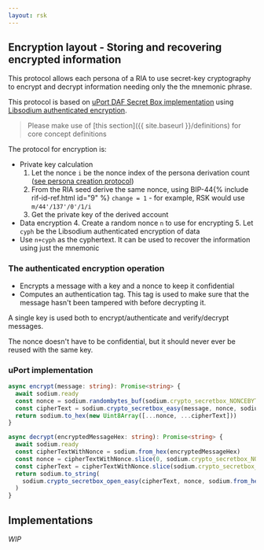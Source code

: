 ```yaml
---
layout: rsk
---
```


## Encryption layout - Storing and recovering encrypted information

This protocol allows each persona of a RIA to use secret-key cryptography to encrypt and decrypt information needing only the the mnemonic phrase.

This protocol is based on [uPort DAF Secret Box implementation](https://github.com/uport-project/daf/blob/master/packages/daf-libsodium/src/secret-box.ts) using [Libsodium authenticated encryption](https://libsodium.gitbook.io/doc/secret-key_cryptography/secretbox).

> Please make use of [this section]({{ site.baseurl }}/definitions) for core concept definitions

The protocol for encryption is:

- Private key calculation
  1. Let the nonce `i` be the nonce index of the persona derivation count ([see persona creation protocol](../identity-layout/#obtain-a-new-persona))
  2. From the RIA seed derive the same nonce, using BIP-44{% include rif-id-ref.html id="9" %} `change = 1` - for example, RSK would use `m/44'/137'/0'/1/i`
  3. Get the private key of the derived account
- Data encryption
  4. Create a random nonce `n` to use for encrypting
  5. Let `cyph` be the Libsodium authenticated encryption of data
- Use `n+cyph` as the cyphertext. It can be used to recover the information using just the mnemonic

### The authenticated encryption operation

- Encrypts a message with a key and a nonce to keep it confidential
- Computes an authentication tag. This tag is used to make sure that the message hasn't been tampered with before decrypting it.

A single key is used both to encrypt/authenticate and verify/decrypt messages.

The nonce doesn't have to be confidential, but it should never ever be reused with the same key.

### uPort implementation

```typescript
async encrypt(message: string): Promise<string> {
  await sodium.ready
  const nonce = sodium.randombytes_buf(sodium.crypto_secretbox_NONCEBYTES)
  const cipherText = sodium.crypto_secretbox_easy(message, nonce, sodium.from_hex(this.secretKey))
  return sodium.to_hex(new Uint8Array([...nonce, ...cipherText]))
}

async decrypt(encryptedMessageHex: string): Promise<string> {
  await sodium.ready
  const cipherTextWithNonce = sodium.from_hex(encryptedMessageHex)
  const nonce = cipherTextWithNonce.slice(0, sodium.crypto_secretbox_NONCEBYTES)
  const cipherText = cipherTextWithNonce.slice(sodium.crypto_secretbox_NONCEBYTES)
  return sodium.to_string(
    sodium.crypto_secretbox_open_easy(cipherText, nonce, sodium.from_hex(this.secretKey)),
  )
}
```

## Implementations

_WIP_
